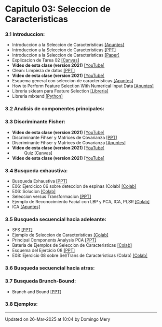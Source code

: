 
# Capitulo 03: Seleccion de Caracteristicas
### 3.1 Introduccion:
* Introduccion a la Seleccion de Caracteristicas [[Apuntes]](https://github.com/domingomery/patrones/blob/master/clases/Cap03_Seleccion_de_Caracteristicas/presentations/PAT03_FeatureSelection_Intro.pdf)
* Introduccion a la Seleccion de Caracteristicas [[PPT]](https://github.com/domingomery/patrones/blob/master/clases/Cap03_Seleccion_de_Caracteristicas/presentations/PAT03_FeatureSelection_Intro.pptx)
* Introduccion a la Seleccion de Caracteristicas [[Paper]](https://github.com/domingomery/patrones/blob/master/clases/Cap03_Seleccion_de_Caracteristicas/presentations/PAT03_FeatureSelection.pdf)
* Explicacion de Tarea 02 [[Canvas]](https://cursos.canvas.uc.cl/courses/67528/assignments/383595)
* **Video de esta clase (version 2021)** [[YouTube]](https://youtu.be/2QpvMEa0lQ0)
* Clean: Limpieza de datos [[PPT]](https://github.com/domingomery/patrones/blob/master/clases/Cap03_Seleccion_de_Caracteristicas/presentations/PAT03_Clean.pptx)
* **Video de esta clase (version 2021)** [[YouTube]](https://youtu.be/sZhO6YVYAGE)
* Esquema general con seleccion de caracteristicas [[Apuntes]](https://github.com/domingomery/patrones/blob/master/clases/Cap03_Seleccion_de_Caracteristicas/presentations/PAT03_GeneralSchema.pdf)
* How to Perform Feature Selection With Numerical Input Data [[Apuntes]](https://machinelearningmastery.com/feature-selection-with-numerical-input-data/)
* Libreria sklearn para Feature Selection [[Libreria]](https://scikit-learn.org/stable/modules/feature_selection.html)
* Libreria mlxtend [[Python]](http://rasbt.github.io/mlxtend/user_guide/feature_selection/SequentialFeatureSelector/)
### 3.2 Analisis de componentes principales:
### 3.3 Discriminante Fisher:
* **Video de esta clase (version 2021)** [[YouTube]](https://youtu.be/b1BBhid8G-k)
* Discriminante Fihser y Matrices de Covarianza [[PPT]](https://github.com/domingomery/patrones/blob/master/clases/Cap03_Seleccion_de_Caracteristicas/presentations/PAT03_Fisher_Covarianzas.pptx)
* Discriminante Fihser y Matrices de Covarianza [[Apuntes]](https://github.com/domingomery/patrones/blob/master/clases/Cap03_Seleccion_de_Caracteristicas/presentations/PAT03_Fisher_Covarianzas.pdf)
* **Video de esta clase (version 2021)** [[YouTube]](https://youtu.be/llLtD7cA7KA)
* &nbsp; &nbsp; &nbsp; &nbsp; &nbsp; Quiz [[Canvas]](https://cursos.canvas.uc.cl/courses/82169/assignments)
* **Video de esta clase (version 2021)** [[YouTube]](https://youtu.be/Qlv_EYy2WSI)
### 3.4 Busqueda exhaustiva:
* Busqueda Exhaustiva [[PPT]](https://github.com/domingomery/patrones/blob/master/clases/Cap03_Seleccion_de_Caracteristicas/presentations/PAT03_ExSearch.pptx)
* E06: Ejercicico 06 sobre deteccion de espinas (Colab) [[Colab]](https://drive.google.com/ooosssooo)
* E06: Solucion [[Colab]](https://drive.google.com/ooosssooo)
* Seleccion versus Transformacion [[PPT]](https://github.com/domingomery/patrones/blob/master/clases/Cap03_Seleccion_de_Caracteristicas/presentations/PAT03_Models.pptx)
* Ejemplo de Reconocimiento Facial con LBP y PCA, ICA, PLSR [[Colab]](https://drive.google.com/file/d/1m5FjawGtIJybkURabnbimBIk7ycfN2bw)
* ICA [[Apuntes]](https://towardsdatascience.com/independent-component-analysis-ica-in-python-a0ef0db0955e)
### 3.5 Busqueda secuencial hacia adeleante:
* SFS [[PPT]](https://github.com/domingomery/patrones/blob/master/clases/Cap03_Seleccion_de_Caracteristicas/presentations/PAT03_SFS.pptx)
* Ejemplo de Seleccion de Caracteristicas [[Colab]](https://drive.google.com/file/d/1kXMoYW760sig5xZRBBIA0L9vnxcRU8Nw)
* Principal Components Analysis PCA [[PPT]](https://github.com/domingomery/patrones/blob/master/clases/Cap03_Seleccion_de_Caracteristicas/presentations/PAT03_PCA.pptx)
* Bateria de Ejemplos de Seleccion de Caracteristicas [[Colab]](https://drive.google.com/file/d/1v1v6qxWkOTmd20cqNOgc5v8jpNWlhgXQ)
* Esquema del Ejercicio 08 [[PPT]](https://github.com/domingomery/patrones/blob/master/clases/Cap03_Seleccion_de_Caracteristicas/presentations/PAT03_Ejercicio08.pptx)
* E08: Ejercicio 08 sobre Sel/Trans de Caracteristicas (Colab) [[Colab]](https://colab.research.google.com/drive/ossso)
### 3.6 Busqueda secuencial hacia atras:
### 3.7 Busqueda Brunch-Bound:
* Branch and Bound [[PPT]](https://github.com/domingomery/patrones/blob/master/clases/Cap03_Seleccion_de_Caracteristicas/presentations/PAT03_BranchAndBound.pptx)
### 3.8 Ejemplos:
---


Updated on 26-Mar-2025 at 10:04 by Domingo Mery
